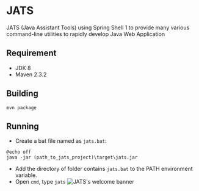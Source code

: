 # JATS
JATS (Java Assistant Tools) using Spring Shell 1 to provide many various command-line utilities to rapidly develop Java Web Application

## Requirement
* JDK 8
* Maven 2.3.2

## Building
```
mvn package
```

## Running
* Create a bat file named as `jats.bat`:
```
@echo off
java -jar (path_to_jats_project)\target\jats.jar
```

* Add the directory of folder contains `jats.bat` to the PATH environment variable.
* Open `cmd`, type `jats`
![JATS's welcome banner](https://i.imgur.com/nEJJMcm.png)
